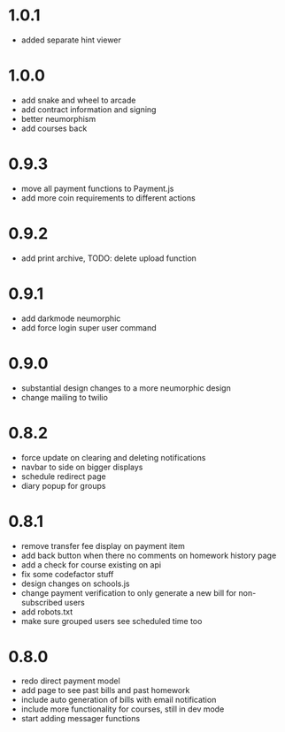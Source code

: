 # 1.0.1
* added separate hint viewer


# 1.0.0
* add snake and wheel to arcade
* add contract information and signing
* better neumorphism
* add courses back

# 0.9.3
* move all payment functions to Payment.js
* add more coin requirements to different actions

# 0.9.2

* add print archive, TODO: delete upload function

# 0.9.1

* add darkmode neumorphic
* add force login super user command

# 0.9.0 

* substantial design changes to a more neumorphic design
* change mailing to twilio

# 0.8.2

* force update on clearing and deleting notifications
* navbar to side on bigger displays
* schedule redirect page
* diary popup for groups

# 0.8.1

* remove transfer fee display on payment item
* add back button when there no comments on homework history page
* add a check for course existing on api
* fix some codefactor stuff
* design changes on schools.js
* change payment verification to only generate a new bill for non-subscribed users
* add robots.txt
* make sure grouped users see scheduled time too

# 0.8.0

* redo direct payment model
* add page to see past bills and past homework
* include auto generation of bills with email notification
* include more functionality for courses, still in dev mode
* start adding messager functions
